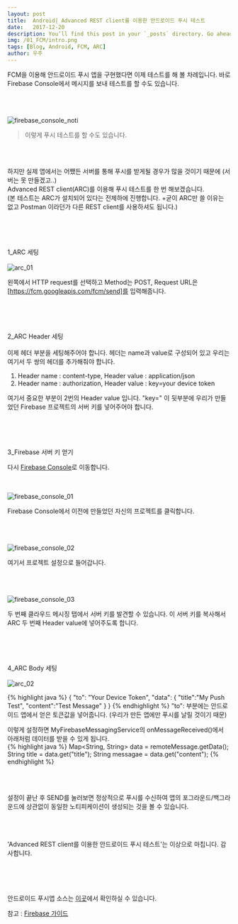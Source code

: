 ```yaml
---
layout: post
title:  Android| Advanced REST client를 이용한 안드로이드 푸시 테스트
date:   2017-12-20
description: You’ll find this post in your `_posts` directory. Go ahead and edit it and re-build the site to see your changes. # Add post description (optional)
img: /01_FCM/intro.png
tags: [Blog, Android, FCM, ARC]
author: 우주
---
```


FCM을 이용해 안드로이드 푸시 앱을 구현했다면 이제 테스트를 해 볼 차례입니다. 바로 Firebase Console에서 메시지를 보내 테스트를 할 수도 있습니다.

<br><br><br>![firebase_console_noti]({{site.baseurl}}/assets/img/02_ARC/firebase_console_noti.png)

> 이렇게 푸시 테스트를 할 수도 있습니다.

<br><br>

하지만 실제 앱에서는 어쨌든 서버를 통해 푸시를 받게될 경우가 많을 것이기 때문에 (서버는 못 만들겠고..)<br> 
Advanced REST client(ARC)를 이용해 푸시 테스트를 한 번 해보겠습니다.<br>
(본 테스트는 ARC가 설치되어 있다는 전제하에 진행합니다. +굳이 ARC만 쓸 이유는 없고 Postman 이라던가 다른 REST client를 사용하셔도 됩니다.)
<br><br><br><br><br>

1_ARC 세팅
<br><br>
![arc_01]({{site.baseurl}}/assets/img/02_ARC/arc_01.png)

왼쪽에서 HTTP request를 선택하고 Method는 POST, Request URL은 [https://fcm.googleapis.com/fcm/send]를 입력해줍니다.
<br><br><br><br><br>

2_ARC Header 세팅
<br><br>
이제 헤더 부분을 세팅해주어야 합니다. 헤더는 name과 value로 구성되어 있고 우리는 여기서 두 쌍의 헤더를 추가해줘야 합니다.<br>

1. Header name : content-type, Header value : application/json
2. Header name : authorization, Header value : key=your device token<br>

여기서 중요한 부분이 2번의 Header value 입니다. "key=" 이 뒷부분에 우리가 만들었던 Firebase 프로젝트의 서버 키를 넣어주어야 합니다.
<br><br><br><br><br>

3_Firebase 서버 키 얻기

다시 [Firebase Console]로 이동합니다.

<br><br>
![firebase_console_01]({{site.baseurl}}/assets/img/02_ARC/firebase_console_01.png)

Firebase Console에서 이전에 만들었던 자신의 프로젝트를 클릭합니다.

<br><br><br>![firebase_console_02]({{site.baseurl}}/assets/img/02_ARC/firebase_console_02.png)

여기서 프로젝트 설정으로 들어갑니다.

<br><br><br>![firebase_console_03]({{site.baseurl}}/assets/img/02_ARC/firebase_console_03.png)

두 번째 클라우드 메시징 탭에서 서버 키를 발견할 수 있습니다. 이 서버 키를 복사해서 ARC 두 번째 Header value에 넣어주도록 합니다.
<br><br><br><br><br>

4_ARC Body 세팅
<br><br>
![arc_02]({{site.baseurl}}/assets/img/02_ARC/arc_02.png)

{% highlight java %}
{
    "to": "Your Device Token",
    "data": {
        "title":"My Push Test",
        "content":"Test Message"
    }
}
{% endhighlight %}
"to": 부분에는 안드로이드 앱에서 얻은 토큰값을 넣어줍니다. (우리가 만든 앱에만 푸시를 날릴 것이기 때문) <br>

이렇게 설정하면 MyFirebaseMessagingService의 onMessageReceived()에서 아래처럼 데이터를 받을 수 있게 됩니다.<br>
{% highlight java %}
    Map<String, String> data = remoteMessage.getData();
    String title = data.get("title");
    String messagae = data.get("content");
{% endhighlight %}

<br><br>

설정이 끝난 후 SEND를 눌러보면 정상적으로 푸시를 수신하여 앱의 포그라운드/백그라운드에 상관없이 동일한 노티피케이션이 생성되는 것을 볼 수 있습니다.

<br><br><br>'Advanced REST client를 이용한 안드로이드 푸시 테스트'는 이상으로 마칩니다. 감사합니다.



<br><br><br><br>
안드로이드 푸시앱 소스는 [이곳]에서 확인하실 수 있습니다.

참고 : [Firebase 가이드]

[https://fcm.googleapis.com/fcm/send]: https://fcm.googleapis.com/fcm/send
[Firebase 가이드]: https://firebase.google.com/docs/cloud-messaging/android/client?hl=ko
[Firebase Console]: https://console.firebase.google.com/
[이곳]: https://github.com/stonybean/MyPushTest
